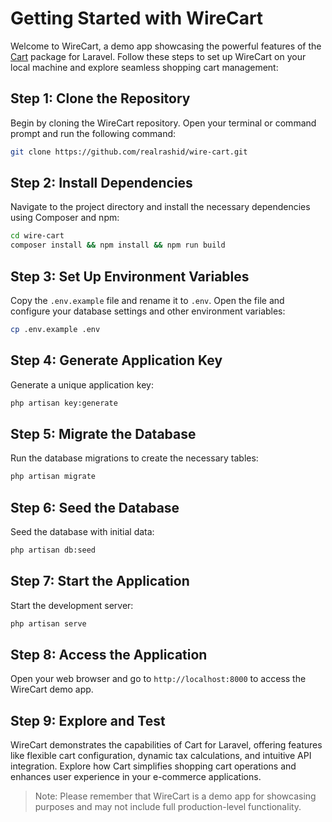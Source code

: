 # Getting Started with WireCart

Welcome to WireCart, a demo app showcasing the powerful features of the [Cart](https://github.com/realrashid/Cart) package for Laravel. Follow these steps to set up WireCart on your local machine and explore seamless shopping cart management:

## Step 1: Clone the Repository

Begin by cloning the WireCart repository. Open your terminal or command prompt and run the following command:

```bash
git clone https://github.com/realrashid/wire-cart.git
```

## Step 2: Install Dependencies

Navigate to the project directory and install the necessary dependencies using Composer and npm:

```bash
cd wire-cart
composer install && npm install && npm run build
```

## Step 3: Set Up Environment Variables

Copy the `.env.example` file and rename it to `.env`. Open the file and configure your database settings and other environment variables:

```bash
cp .env.example .env
```

## Step 4: Generate Application Key

Generate a unique application key:

```bash
php artisan key:generate
```

## Step 5: Migrate the Database

Run the database migrations to create the necessary tables:

```bash
php artisan migrate
```

## Step 6: Seed the Database

Seed the database with initial data:

```bash
php artisan db:seed
```

## Step 7: Start the Application

Start the development server:

```bash
php artisan serve
```

## Step 8: Access the Application

Open your web browser and go to `http://localhost:8000` to access the WireCart demo app.

## Step 9: Explore and Test

WireCart demonstrates the capabilities of Cart for Laravel, offering features like flexible cart configuration, dynamic tax calculations, and intuitive API integration. Explore how Cart simplifies shopping cart operations and enhances user experience in your e-commerce applications.

> Note: Please remember that WireCart is a demo app for showcasing purposes and may not include full production-level functionality.
